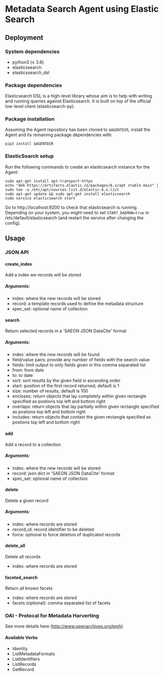 # Metadata Search Agent using Elastic Search

## Deployment

### System dependencies
* python3 (&ge; 3.6)
* elasticssearch
* elasticssearch_dsl

### Package dependencies
Elasticsearch DSL is a high-level library whose aim is to help with writing
and running queries against Elasticsearch.
It is built on top of the official low-level client (elasticsearch-py).

### Package installation
Assuming the Agent repository has been cloned to `$AGENTDIR`, install the Agent
and its remaining package dependencies with:

    pip3 install $AGENTDIR

### ElasticSearch setup
Run the following commands to create an elasticsearch instance for the Agent:

    sudo apt-get install apt-transport-https
    echo "deb https://artifacts.elastic.co/packages/6.x/apt stable main" | sudo tee -a /etc/apt/sources.list.d/elastic-6.x.list
    sudo apt-get update && sudo apt-get install elasticsearch
    sudo service elasticsearch start

Go to http://localhost:9200 to check that elasticsearch is running. Depending
on your system, you might need to set `START_DAEMON=true` in /etc/default/elasticsearch
(and restart the service after changing the config).

## Usage

### JSON API
#### create_index
Add a index we records will be stored
##### Arguments:
* index: where the new records will be stored
* record: a template records used to define the metadata structure
* spec_set: optional name of collection

#### search
Return selected records in a 'SAEON JSON DataCite' format
##### Arguments:
* index: where the new records will be found
* field/value pairs: provide any number of fields with the search value
* fields: limit output to only fields given in this comma separated list
* from: from date
* to: to date
* sort: sort results by the given field in ascending order
* start: position of the first record returned, default is 1
* size: number of results, default is 100
* encloses: return objects that lay completely within given rectangle specified as postions top left and bottom right
* overlaps: return objects that lay partially within given rectangle specified as postions top left and bottom right
* includes: return objects that contain the given rectangle specified as postions top left and bottom right

#### add
Add a record to a collection
##### Arguments:
* index: where the new records will be stored
* record: json dict in 'SAEON JSON DataCite' format
* spec_set: optional name of collection

#### delete
Delete a given record
##### Arguments:
* index: where records are stored
* record_id: record identifier to be deleted
* force: optional to force deletion of duplicated records 

#### delete_all
Delete all records
* index: where records are stored

#### faceted_search
Return all known facets
* index: where records are stored
* facets (optional): comma separated list of facets


### OAI - Protocal for Metadata Harverting
See more details here (http://www.openarchives.org/pmh)

#### Available Verbs
* Identity
* ListMetadataFormats
* ListIdentifiers
* ListRecords
* GetRecord
